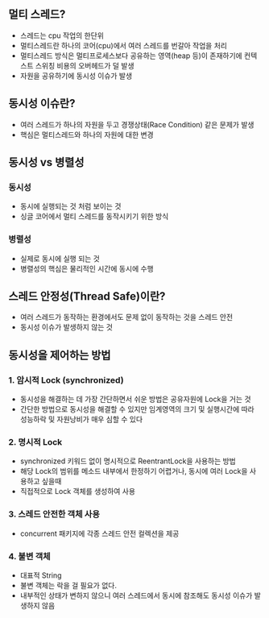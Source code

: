 ## 멀티 스레드?
- 스레드는 cpu 작업의 한단위
- 멀티스레드란 하나의 코어(cpu)에서 여러 스레드를 번갈아 작업을 처리
- 멀티스레드 방식은 멀티프로세스보다 공유하는 영역(heap 등)이 존재하기에 컨텍스트 스위칭 비용의 오버헤드가 덜 발생
- 자원을 공유하기에 동시성 이슈가 발생

## 동시성 이슈란?
- 여러 스레드가 하나의 자원을 두고 경쟁상태(Race Condition) 같은 문제가 발생
- 핵심은 멀티스레드와 하나의 자원에 대한 변경

## 동시성 vs 병렬성
### 동시성
- 동시에 실행되는 것 처럼 보이는 것
- 싱글 코어에서 멀티 스레드를 동작시키기 위한 방식

### 병렬성
- 실제로 동시에 실행 되는 것
- 병렬성의 핵심은 물리적인 시간에 동시에 수행

## 스레드 안정성(Thread Safe)이란?
- 여러 스레드가 동작하는 환경에서도 문제 없이 동작하는 것을 스레드 안전
- 동시성 이슈가 발생하지 않는 것

## 동시성을 제어하는 방법
### 1. 암시적 Lock (synchronized)
- 동시성을 해결하는 데 가장 간단하면서 쉬운 방법은 공유자원에 Lock을 거는 것
- 간단한 방법으로 동시성을 해결할 수 있지만 임계영역의 크기 및 실행시간에 따라 성능하락 및 자원낭비가 매우 심할 수 있다

### 2. 명시적 Lock
- synchronized 키워드 없이 명시적으로 ReentrantLock을 사용하는 방법
- 해당 Lock의 범위를 메소드 내부에서 한정하기 어렵거나, 동시에 여러 Lock을 사용하고 싶을때
- 직접적으로 Lock 객체를 생성하여 사용

### 3. 스레드 안전한 객체 사용
- concurrent 패키지에 각종 스레드 안전 컬렉션을 제공

### 4. 불변 객체
- 대표적 String
- 불변 객체는 락을 걸 필요가 없다.
- 내부적인 상태가 변하지 않으니 여러 스레드에서 동시에 참조해도 동시성 이슈가 발생하지 않음
